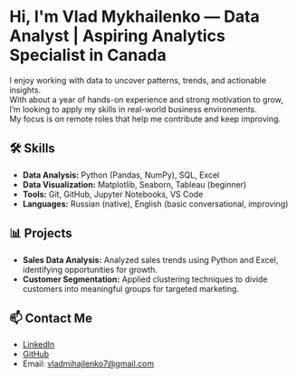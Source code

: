 # Hi, I'm Vlad Mykhailenko — Data Analyst | Aspiring Analytics Specialist in Canada

I enjoy working with data to uncover patterns, trends, and actionable insights.  
With about a year of hands-on experience and strong motivation to grow, I’m looking to apply my skills in real-world business environments.  
My focus is on remote roles that help me contribute and keep improving.

## 🛠️ Skills
- **Data Analysis:** Python (Pandas, NumPy), SQL, Excel
- **Data Visualization:** Matplotlib, Seaborn, Tableau (beginner)
- **Tools:** Git, GitHub, Jupyter Notebooks, VS Code
- **Languages:** Russian (native), English (basic conversational, improving)

## 📊 Projects
- **Sales Data Analysis:** Analyzed sales trends using Python and Excel, identifying opportunities for growth.
- **Customer Segmentation:** Applied clustering techniques to divide customers into meaningful groups for targeted marketing.

## 📫 Contact Me
- [LinkedIn](https://www.linkedin.com/in/vladyslav-mykhailenko-64b30a342/)
- [GitHub](https://github.com/Vladyslav-vm-gm)
- Email: vladmihajlenko7@gmail.com
